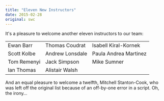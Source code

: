```yaml
---
title: "Eleven New Instructors"
date: 2015-02-28
original: swc
---
```

<p>
  It's a pleasure to welcome another eleven instructors to our team:
</p>
<table class="centered">
  <tr>
    <td>Ewan Barr</td>
    <td>Thomas Coudrat</td>
    <td>Isabell Kiral-Kornek</td>
  </tr>
  <tr>
    <td>Scott Kolbe</td>
    <td>Andrew Lonsdale</td>
    <td>Paula Andrea Martinez</td>
  </tr>
  <tr>
    <td>Tom Remenyi</td>
    <td>Jack Simpson</td>
    <td>Mike Sumner</td>
  </tr>
  <tr>
    <td>Ian Thomas</td>
    <td>Alistair Walsh</td>
    <td></td>
  </tr>
</table>
<p>
  And an equal pleasure to welcome a twelfth,
  Mitchell Stanton-Cook,
  who was left off the original list because of an off-by-one error in a script.
  Oh, the irony…
</p>

